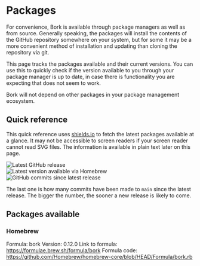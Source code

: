 # Packages

For convenience, Bork is available through package managers as well as from source. Generally speaking, the packages will install the contents of the GitHub repository somewhere on your system, but for some it may be a more convenient method of installation and updating than cloning the repository via git.

This page tracks the packages available and their current versions. You can use this to quickly check if the version available to you through your package manager is up to date, in case there is functionality you are expecting that does not seem to work.

Bork will not depend on other packages in your package management ecosystem.

## Quick reference

This quick reference uses [shields.io](https://shields.io) to fetch the latest packages available at a glance. It may not be accessible to screen readers if your screen reader cannot read SVG files. The information is available in plain text later on this page.

![Latest GitHub release](https://img.shields.io/github/v/release/skylarmacdonald/bork)  
![Latest version available via Homebrew](https://img.shields.io/homebrew/v/bork)  
![GitHub commits since latest release](https://img.shields.io/github/commits-since/skylarmacdonald/bork/latest/main)

The last one is how many commits have been made to `main` since the latest release. The bigger the number, the sooner a new release is likely to come.

## Packages available

### Homebrew

Formula: bork
Version: 0.12.0
Link to formula: https://formulae.brew.sh/formula/bork
Formula code: https://github.com/Homebrew/homebrew-core/blob/HEAD/Formula/bork.rb